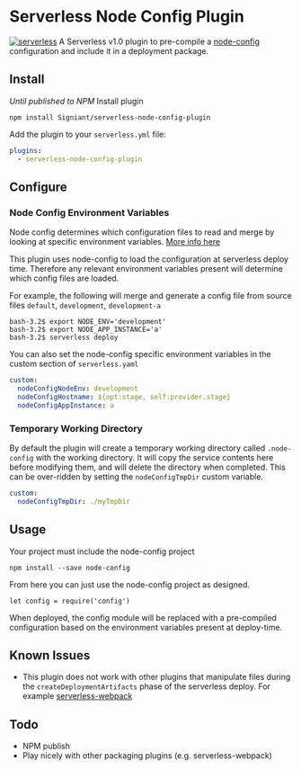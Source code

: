 # Serverless Node Config Plugin

[![serverless](http://public.serverless.com/badges/v3.svg)](http://www.serverless.com)
A Serverless v1.0 plugin to pre-compile a [node-config](https://github.com/lorenwest/node-config) 
configuration and include it in a deployment package.


## Install

*Until published to NPM*
Install plugin
```
npm install Signiant/serverless-node-config-plugin
```

Add the plugin to your `serverless.yml` file:

```yaml
plugins:
  - serverless-node-config-plugin
```

## Configure

### Node Config Environment Variables

Node config determines which configuration files to read and merge
by looking at specific environment variables. [More info here](https://github.com/lorenwest/node-config/wiki/Configuration-Files)

This plugin uses node-config to load the configuration at serverless
deploy time. Therefore any relevant environment variables present will
determine which config files are loaded.

For example, the following will merge and generate a config file from source files
`default`, `development`, `development-a`
```
bash-3.2$ export NODE_ENV='development'
bash-3.2$ export NODE_APP_INSTANCE='a'
bash-3.2$ serverless deploy
```

You can also set the node-config specific environment variables in the
custom section of `serverless.yaml`

```yaml
custom:
  nodeConfigNodeEnv: development
  nodeConfigHostname: ${opt:stage, self:provider.stage}
  nodeConfigAppInstance: a
```

### Temporary Working Directory

By default the plugin will create a temporary working directory called
`.node-config` with the working directory. It will copy the service
contents here before modifying them, and will delete the directory when
completed.
This can be over-ridden by setting the `nodeConfigTmpDir` custom variable.

```yaml
custom:
  nodeConfigTmpDir: ./myTmpDir
```

## Usage

Your project must include the node-config project
```
npm install --save node-config
```

From here you can just use the node-config project as designed.
```
let config = require('config')
```

When deployed, the config module will be replaced with a pre-compiled
configuration based on the environment variables present at deploy-time.


## Known Issues

* This plugin does not work with other plugins that manipulate files
during the `createDeploymentArtifacts` phase of the serverless deploy.
For example [serverless-webpack](https://github.com/elastic-coders/serverless-webpack)


## Todo

* NPM publish
* Play nicely with other packaging plugins (e.g. serverless-webpack)
